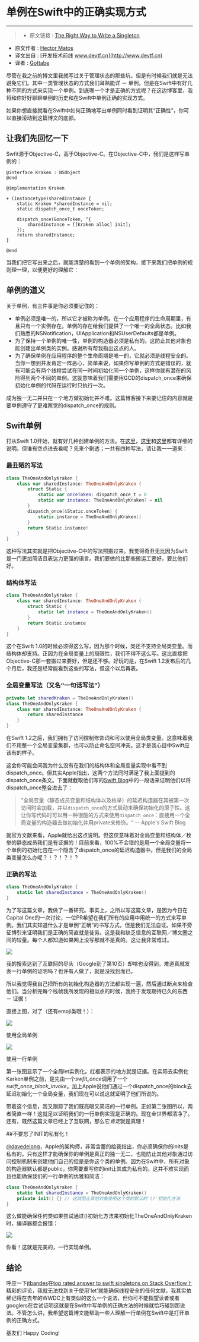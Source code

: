 # 单例在Swift中的正确实现方式
---
> * 原文链接 : [The Right Way to Write a Singleton](http://krakendev.io/blog/the-right-way-to-write-a-singleton?utm_campaign=This%2BWeek%2Bin%2BSwift&utm_medium=web&utm_source=This_Week_in_Swift_45)
* 原文作者 : [Hector Matos](http://krakendev.io/?author=5592eaffe4b08369d0205792)
* 译文出自 :  [开发技术前线 www.devtf.cn](http://www.devtf.cn)
* 译者 : [Gottabe](https://github.com/Gottabe) 

尽管在我之前的博文里我就写过关于管理状态的那些坑，但是有时候我们就是无法避免它们。其中一类管理状态的方式我们耳熟能详 － 单例。但是在Swift中有好几种不同的方式来实现一个单例。到底哪一个才是正确的方式呢？在这边博客里，我将和你好好聊聊单例的历史和在Swift中单例正确的实现方式。

如果你想直接就看在Swift中如何正确地写出单例同时看到证明其“正确性”，你可以直接滚动到这篇博文的底部。

## 让我们先回忆一下

Swfit源于Objective-C，高于Objective-C。在Objective-C中，我们是这样写单例的：

```objc
@interface Kraken : NSObject
@end

@implementation Kraken

+ (instancetype)sharedInstance {
	static Kraken *sharedInstance = nil;
	static dispatch_once_t onceToken;
	
	dispatch_once(&onceToken, ^{
		sharedInstance = [[Kraken alloc] init];
	});
	return sharedInstance;
}

@end
```

当我们把它写出来之后，就能清楚的看到一个单例的架构，接下来我们把单例的规则理一理，以便更好的理解它： 

## 单例的道义

关于单例，有三件事是你必须要记住的：

* 单例必须是唯一的，所以它才被称为单例。在一个应用程序的生命周期里，有且只有一个实例存在。单例的存在给我们提供了一个唯一的全局状态。比如我们熟悉的NSNotification，UIApplication和NSUserDefaults都是单例。
* 为了保持一个单例的唯一性，单例的构造器必须是私有的。这防止其他对象也能创建出单例类的实例。感谢所有帮我指出这点的人。
* 为了确保单例在应用程序的整个生命周期是唯一的，它就必须是线程安全的。当你一想到并发肯定一阵恶心，简单来说，如果你写单例的方式是错误的，就有可能会有两个线程尝试在同一时间初始化同一个单例，这样你就有潜在的风险得到两个不同的单例。这就意味着我们需要用GCD的dispatch_once来确保初始化单例的代码在运行时只执行一次。

成为独一无二并只在一个地方做初始化并不难。这篇博客接下来要记住的内容就是要单例遵守了更难察觉的dispatch_once的规则。

## Swift单例

打从Swift 1.0开始，就有好几种创建单例的方法。在[这里](https://github.com/hpique/SwiftSingleton)，[这里](http://stackoverflow.com/questions/24024549/dispatch-once-singleton-model-in-swift)和[这里](https://developer.apple.com/swift/blog/?id=7)都有详细的说明。但谁有空点进去看呢？先来个剧透；一共有四种写法，请让我一一道来：

### 最丑陋的写法

```swift
class TheOneAndOnlyKraken {
	class var sharedInstance: TheOneAndOnlyKraken {
		struct Static {
			static var onceToken: dispatch_once_t = 0
			static var instance: TheOneAndOnlyKraken? = nil
		}
		dispatch_once(&Static.onceToken) {
			static.instance = TheOneAndOnlyKraken()
		}
		return Static.instance!
	}
}
```

这种写法其实就是把Objective-C中的写法照搬过来。我觉得奇丑无比因为Swift是一门更加简洁且表达力更强的语言。我们要做的比那些搬运工要好，要比他们好。

### 结构体写法

```swift
class TheOneAndOnlyKraken {
	class var sharedInstance: TheOneAndOnlyKraken {
		struct Static {
			static let instance = TheOneAndOnlyKraken()
		}
		return Static.instance
	}
}
```

这个在Swift 1.0的时候必须得这么写，因为那个时候，类还不支持全局类变量。而结构体却支持。正因为在全局变量上的局限性，我们不得不这么写。这比直接把Objective-C那一套搬过来要好，但是还不够。好玩的是，在Swift 1.2发布后的几个月后，我还是经常能看到这些的写法，但这个以后再表。

### 全局变量写法（又名“一句话写法”）

```swift
private let sharedKraken = TheOneAndOnlyKraken()
class TheOneAndOnlyKraken {
	class var sharedInstance: TheOneAndOnlyKraken {
		return sharedInstance
	}
}
```

在Swift 1.2之后，我们拥有了访问控制修饰词和可以使用全局类变量。这意味着我们不用整一个全局变量集群，也可以防止命名空间冲突。这才是我心目中Swift应该有的样子。

这会你可能会问我为什么没有在我们的结构体和全局变量实现中看不到dispatch_once。但其实Apple指出，这两个方法同时满足了我上面提到的dispatch_once条文。下面就截取他们写的[Swift Blog](https://developer.apple.com/swift/blog/?id=7)中的一段话来证明他们以将dispatch_once整合进去了：

> "全局变量（静态成员变量和结构体以及枚举）的延迟构造器在其被第一次访问时会加载，并以`dispatch_once`的方式启动来确保初始化的原子性。这让你写代码时可以用一种很酷的方式来使用`dispatch_once`：直接用一个全局变量的构造器去做初始化并用private来修饰。“ -- Apple's Swift Blog

就官方文献来看，Apple就给出这点说明。但这仅意味着对全局变量和结构体／枚举的静态成员我们是有证据的！目前来看，100%不会错的是用一个全局变量将一个单例的初始化包在一个隐含了dispatch_once的延迟构造器中。但是我们的全局类变量怎么办呢？！？！？！？

### 正确的写法 

```swift
class TheOneAndOnlyKraken {
	static let sharedInstance = TheOneAndOnlyKraken()
}
```

为了写这篇文章，我做了一番研究。事实上，之所以写这篇文章，是因为今日在Capital One的一次讨论，一位PR希望在我们所有的应用中用统一的方式来写单例。我们其实知道什么才是单例“正确”的书写方式，但是我们无法自证。如果不旁征博引来证明我们是正确的简直就是徒劳。这是我和缺乏信息的互联网／博文圈之间的较量。每个人都知道如果网上没写那就不是真的。这让我非常难过。

![](http://static1.squarespace.com/static/5592eb03e4b051859f0b377f/t/55a8b8bfe4b0671daf04772e/1437120704789/?format=500w)

我的搜索达到了互联网的尽头（Google到了第10页）却啥也没得到。难道真就发表一行单例的证明吗？也许有人做了，就是没找到而已。

所以我觉得我自己把所有的初始化构造器的方法都实现一遍，然后通过断点来检查他们。当分析完每个栈帧我所发现的相似点的时候，我终于发现期待已久的东西 － 证据！

直接上图，对了（还有emoji类哦！）：

![](http://static1.squarespace.com/static/5592eb03e4b051859f0b377f/t/55a8b833e4b044eedeff6ac4/1437120566797/Screen+Shot+2015-07-16+at+4.56.38+PM.png?format=1000w)

使用全局单例

![](http://static1.squarespace.com/static/5592eb03e4b051859f0b377f/t/55a8b860e4b00cca65ee95a2/1437120615798/Using+the+One+Line+Singleton?format=1000w)

使用一行单例

第一张图显示了一个全局let实例化。红框表示的地方就是证据。在实际去实例化Karken单例之前，是先由一个*swfit_once*调用了一个*swift_once_block_invoke*。加上Apple说他们通过一个dispatch_once的block去延迟初始化一个全局变量，我们现在可以说这就证明了他们所说的。

带着这个信息，我又跟踪了我们既亮眼又简洁的一行单例。正如第二张图所以，两者简直一样！这就足以证明我们的一行单例实现是正确的。现在全世界都清净了。还有，既然这篇文章已经上了互联网，那么它*肯定*就是真理！

##不要忘了INIT的私有化！

[@davedelong](https://twitter.com/davedelong)，Apple的架构师，非常含蓄的给我指出，你必须确保你的inits是私有的。只有这样才能确保你的单例是真正的独一无二，也能防止其他对象通过访问控制机制来创建他们自己的但是是你这个类的单例。因为在Swift中，所有对象的构造器默认都是public，你需要重写你的init让其成为私有的。这并不难实现而且也能确保我们的一行单例的优雅和简洁：

```swift
class TheOneAndOnlyKraken {
	static let sharedInstance = TheOneAndOnlyKraken()
	private init() {} // 这就阻止其他对象使用这个类的默认的'()'初始化方法
}
```

这么做能确保任何类如果尝试通过()初始化方法来初始化TheOneAndOnlyKraken时，编译器都会报错：

![](http://static1.squarespace.com/static/5592eb03e4b051859f0b377f/t/55ae6ad6e4b035a17a870044/1437493975886/?format=1000w)

你看！这就是完美的，一行实现单例。

## 结论

呼应一下[jtbandes](http://stackoverflow.com/users/23649/jtbandes)在[top rated answer to swift singletons on Stack Overflow](http://stackoverflow.com/a/24147830)上精彩的评论，我就无法找到关于使用'let'就能确保线程安全的任何文献。我其实依稀记得在去年的WWDC上有类似的这么一个说法，但你可不能指望读者或者googlers在尝试证明这就是在Swift中写单例的正确方法的时候就恰巧碰到那说法。不管怎么讲，我希望这篇博文能帮助一些人理解一行单例在Swift中是打开单例的正确方式。

基友们 Happy Coding!